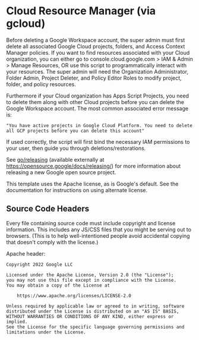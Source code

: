# Cloud Resource Manager (via gcloud)

Before deleting a Google Workspace account, the super admin must first delete all associated Google Cloud projects, folders, and Access Context Manager policies. If you want to find resources associated with your Cloud organization, you can either go to console.cloud.google.com > IAM & Admin > Manage Resources, OR use this script to programmatically interact with your resources.  The super admin will need the Organization Administrator, Folder Admin, Project Deleter, and Policy Editor Roles to modify project, folder, and policy resources.

Furthermore if your Cloud organization has Apps Script Projects, you need to delete them along with other Cloud projects before you can delete the Google Workspace account. The most common associated error message is:

```
"You have active projects in Google Cloud Platform. You need to delete all GCP projects before you can delete this account"
```

If used correctly, the script will first bind the necessary IAM permissions to your user, then guide you through deletions/restorations.


See [go/releasing](http://go/releasing) (available externally at
https://opensource.google/docs/releasing/) for more information about
releasing a new Google open source project.

This template uses the Apache license, as is Google's default.  See the
documentation for instructions on using alternate license.

## Source Code Headers

Every file containing source code must include copyright and license
information. This includes any JS/CSS files that you might be serving out to
browsers. (This is to help well-intentioned people avoid accidental copying that
doesn't comply with the license.)

Apache header:

    Copyright 2022 Google LLC

    Licensed under the Apache License, Version 2.0 (the "License");
    you may not use this file except in compliance with the License.
    You may obtain a copy of the License at

        https://www.apache.org/licenses/LICENSE-2.0

    Unless required by applicable law or agreed to in writing, software
    distributed under the License is distributed on an "AS IS" BASIS,
    WITHOUT WARRANTIES OR CONDITIONS OF ANY KIND, either express or implied.
    See the License for the specific language governing permissions and
    limitations under the License.
